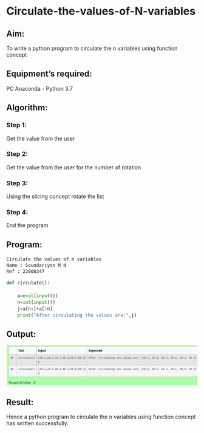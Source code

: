 # Circulate-the-values-of-N-variables
## Aim:
To write a python program to circulate the n variables using function concept
## Equipment’s required:
PC
Anaconda - Python 3.7
## Algorithm: 
### Step 1: 
 Get the value from the user
### Step 2: 
 Get the value from the user for the number of rotation
### Step 3: 
Using the slicing concept rotate the list
### Step 4:
End the program

## Program:
```
Circulate the values of n variables
Name : Soundariyan M N 
Ref : 22008347
```
```python
def circulate():

    a=eval(input())
    n=int(input())
    j=a[n:]+a[:n]
    print("After circulating the values are:",j)
```


## Output:
![model](output.png)

## Result:
Hence a python program to circulate the n variables using function concept has written successfully.
